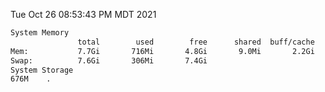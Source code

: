 Tue Oct 26 08:53:43 PM MDT 2021
```bash
System Memory
               total        used        free      shared  buff/cache   available
Mem:           7.7Gi       716Mi       4.8Gi       9.0Mi       2.2Gi       6.7Gi
Swap:          7.6Gi       306Mi       7.4Gi
System Storage
676M	.
```
